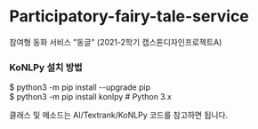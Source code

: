 # Participatory-fairy-tale-service
참여형 동화 서비스 "동글" (2021-2학기 캡스톤디자인프로젝트A)


### KoNLPy 설치 방법
$ python3 -m pip install --upgrade pip </br>
$ python3 -m pip install konlpy        # Python 3.x

클래스 및 메소드는 AI/Textrank/KoNLPy 코드를 참고하면 됩니다.
